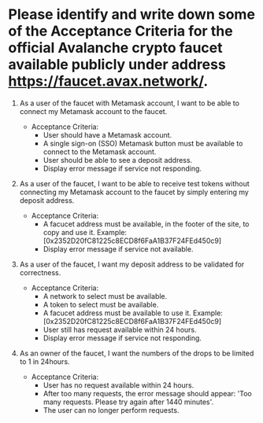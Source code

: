 # Please identify and write down some of the Acceptance Criteria for the official Avalanche crypto faucet available publicly under address https://faucet.avax.network/.

1. As a user of the faucet with Metamask account, I want to be able to connect my Metamask account to the faucet.
    * Acceptance Criteria:
        - User should have a Metamask account.
        - A single sign-on (SSO) Metamask button must be available to connect to the Metamask account.
        - User should be able to see a deposit address.
        - Display error message if service not responding.

2. As a user of the faucet, I want to be able to receive test tokens without connecting my Metamask account to the faucet by simply entering my deposit address.
    * Acceptance Criteria:
        - A facucet address must be available, in the footer of the site, to copy and use it.  Example: [0x2352D20fC81225c8ECD8f6FaA1B37F24FEd450c9]
        - Display error message if service not available.

3. As a user of the faucet, I want my deposit address to be validated for correctness.
    * Acceptance Criteria:
        - A network to select must be available.
        - A token to select must be available.
        - A facucet address must be available to use it.  Example: [0x2352D20fC81225c8ECD8f6FaA1B37F24FEd450c9]
        - User still has request available within 24 hours.
        - Display error message if service not responding.

4. As an owner of the faucet, I want the numbers of the drops to be limited to 1 in 24hours.
    * Acceptance Criteria:
        - User has no request available within 24 hours.
        - After too many requests, the error message should appear: 'Too many requests. Please try again after 1440 minutes'.
        - The user can no longer perform requests.
